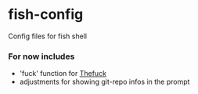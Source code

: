 # fish-config
Config files for fish shell

### For now includes
- 'fuck' function for [Thefuck](https://github.com/nvbn/thefuck)
- adjustments for showing git-repo infos in the prompt
